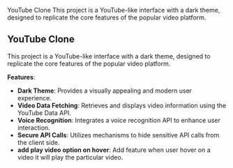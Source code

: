 YouTube Clone
This project is a YouTube-like interface with a dark theme, designed to replicate the core features of the popular video platform.

## YouTube Clone

This project is a YouTube-like interface with a dark theme, designed to replicate the core features of the popular video platform.

**Features**:
- **Dark Theme**: Provides a visually appealing and modern user experience.
- **Video Data Fetching**: Retrieves and displays video information using the YouTube Data API.
- **Voice Recognition**: Integrates a voice recognition API to enhance user interaction.
- **Secure API Calls**: Utilizes mechanisms to hide sensitive API calls from the client side.
- **add play video option on hover**: Add feature when user hover on a video it will play the particular video.
